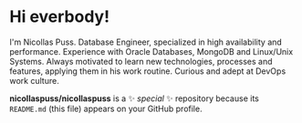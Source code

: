 # Hi everbody!

   I'm Nicollas Puss. Database Engineer, specialized in high availability and performance. Experience with Oracle Databases, MongoDB and Linux/Unix Systems. 
   Always motivated to learn new technologies, processes and features, applying them in his work routine. Curious and adept at DevOps work culture.

**nicollaspuss/nicollaspuss** is a ✨ _special_ ✨ repository because its `README.md` (this file) appears on your GitHub profile.   
<!--
**nicollaspuss/nicollaspuss** is a ✨ _special_ ✨ repository because its `README.md` (this file) appears on your GitHub profile.

Here are some ideas to get you started:

- 🔭 I’m currently working on ...
- 🌱 I’m currently learning ...
- 👯 I’m looking to collaborate on ...
- 🤔 I’m looking for help with ...
- 💬 Ask me about ...
- 📫 How to reach me: ...
- 😄 Pronouns: Nicollas
- ⚡ Fun fact: ...
-->
